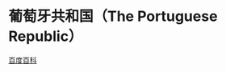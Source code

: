 # 葡萄牙共和国（The Portuguese Republic）

[百度百科](https://baike.baidu.com/item/%E8%91%A1%E8%90%84%E7%89%99/144714)
